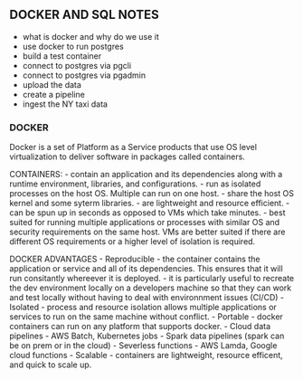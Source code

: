 ## DOCKER AND SQL NOTES 
- what is docker and why do we use it 
- use docker to run postgres
- build a test container  
- connect to postgres via pgcli
- connect to postgres via pgadmin 
- upload the data 
- create a pipeline 
- ingest the NY taxi data 


### DOCKER 
Docker is a set of Platform as a Service products that use OS level virtualization to deliver software in packages called containers.

CONTAINERS: 
    - contain an application and its dependencies along with a runtime environment, libraries, and configurations. 
    - run as isolated processes on the host OS. Multiple can run on one host. 
    - share the host OS kernel and some syterm libraries. 
    - are lightweight and resource efficient. 
    - can be spun up in seconds as opposed to VMs which take minutes. 
    - best suited for running multiple applications or processes with similar OS and security requirements on the same host. VMs are better suited if there are different OS requirements or a higher level of isolation is required. 

DOCKER ADVANTAGES 
    - Reproducible 
        - the container contains the application or service and all of its dependencies. This ensures that it will run consitantly whereever it is deployed. 
        - it is particularly useful to recreate the dev environment locally on a developers machine so that they can work and test locally without having to deal with environnment issues (CI/CD)
    - Isolated 
        - process and resource isolation allows multiple applications or services to run on the same machine without conflict. 
    - Portable 
        - docker containers can run on any platform that supports docker. 
            - Cloud data pipelines - AWS Batch, Kubernetes jobs
            - Spark data pipelines (spark can be on prem or in the cloud)
            - Severless functions - AWS Lamda, Google cloud functions
    - Scalable 
        - containers are lightweight, resource efficent, and quick to scale up. 
